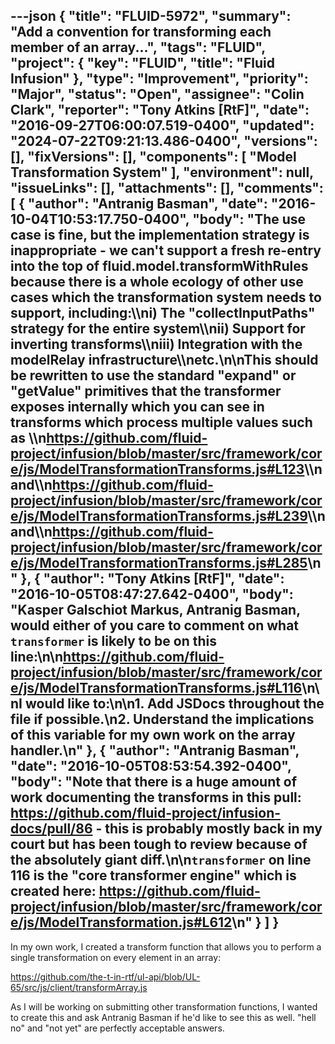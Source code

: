 ---json
{
  "title": "FLUID-5972",
  "summary": "Add a convention for transforming each member of an array...",
  "tags": "FLUID",
  "project": {
    "key": "FLUID",
    "title": "Fluid Infusion"
  },
  "type": "Improvement",
  "priority": "Major",
  "status": "Open",
  "assignee": "Colin Clark",
  "reporter": "Tony Atkins [RtF]",
  "date": "2016-09-27T06:00:07.519-0400",
  "updated": "2024-07-22T09:21:13.486-0400",
  "versions": [],
  "fixVersions": [],
  "components": [
    "Model Transformation System"
  ],
  "environment": null,
  "issueLinks": [],
  "attachments": [],
  "comments": [
    {
      "author": "Antranig Basman",
      "date": "2016-10-04T10:53:17.750-0400",
      "body": "The use case is fine, but the implementation strategy is inappropriate - we can't support a fresh re-entry into the top of fluid.model.transformWithRules because there is a whole ecology of other use cases which the transformation system needs to support, including:\\\ni) The \"collectInputPaths\" strategy for the entire system\\\nii) Support for inverting transforms\\\niii) Integration with the modelRelay infrastructure\\\netc.\n\nThis should be rewritten to use the standard \"expand\" or \"getValue\" primitives that the transformer exposes internally which you can see in transforms which process multiple values such as \\\n<https://github.com/fluid-project/infusion/blob/master/src/framework/core/js/ModelTransformationTransforms.js#L123>\\\nand\\\n<https://github.com/fluid-project/infusion/blob/master/src/framework/core/js/ModelTransformationTransforms.js#L239>\\\nand\\\n<https://github.com/fluid-project/infusion/blob/master/src/framework/core/js/ModelTransformationTransforms.js#L285>\n"
    },
    {
      "author": "Tony Atkins [RtF]",
      "date": "2016-10-05T08:47:27.642-0400",
      "body": "Kasper Galschiot Markus, Antranig Basman, would either of you care to comment on what `transformer` is likely to be on this line:\n\n<https://github.com/fluid-project/infusion/blob/master/src/framework/core/js/ModelTransformationTransforms.js#L116>\n\nI would like to:\n\n1. Add JSDocs throughout the file if possible.\n2. Understand the implications of this variable for my own work on the array handler.\n"
    },
    {
      "author": "Antranig Basman",
      "date": "2016-10-05T08:53:54.392-0400",
      "body": "Note that there is a huge amount of work documenting the transforms in this pull: <https://github.com/fluid-project/infusion-docs/pull/86> - this is probably mostly back in my court but has been tough to review because of the absolutely giant diff.\n\n`transformer` on line 116 is the \"core transformer engine\" which is created here: <https://github.com/fluid-project/infusion/blob/master/src/framework/core/js/ModelTransformation.js#L612>\n"
    }
  ]
}
---
In my own work, I created a transform function that allows you to perform a single transformation on every element in an array:

<https://github.com/the-t-in-rtf/ul-api/blob/UL-65/src/js/client/transformArray.js>

As I will be working on submitting other transformation functions, I wanted to create this and ask Antranig Basman if he'd like to see this as well.  "hell no" and "not yet" are perfectly acceptable answers.

        